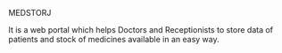 MEDSTORJ

It is a web portal which helps Doctors and Receptionists to store data of patients and stock of medicines available in an easy way.
